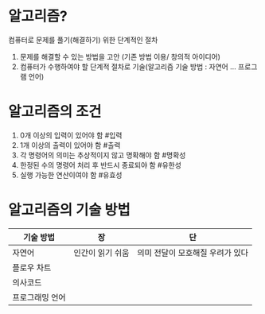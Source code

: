 # 알고리즘?
컴퓨터로 문제를 풀기(해결하기) 위한 단계적인 절차
1. 문제를 해결할 수 있는 방법을 고안 (기존 방법 이용/ 창의적 아이디어)
2. 컴퓨터가 수행하여야 할 단계적 절차로 기술(알고리즘 기술 방법 : 자연어 … 프로그램 언어)
# 알고리즘의 조건
1. 0개 이상의 입력이 있어야 함 #입력
2. 1개 이상의 출력이 있어야 함 #출력
3. 각 명령어의 의미는 추상적이지 않고 명확해야 함 #명확성
4. 한정된 수의 명령어 처리 후 반드시 종료되야 함 #유한성
5. 실행 가능한 연산이여야 함 #유효성
# 알고리즘의 기술 방법

| 기술 방법    | 장         | 단                  |
| -------- | --------- | ------------------ |
| 자연어      | 인간이 읽기 쉬움 | 의미 전달이 모호해질 우려가 있다 |
| 플로우 차트   |           |                    |
| 의사코드     |           |                    |
| 프로그래밍 언어 |           |                    |
